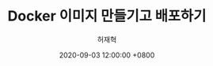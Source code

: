 ---
layout: post
title:  "Docker 이미지 만들기고 배포하기"
date:   2020-09-03 12:00:00 +0800
categories: Setting
image: images/default.jpg
link: https://tootouch.github.io/setting/docker_image_build/
author: 허재혁
---